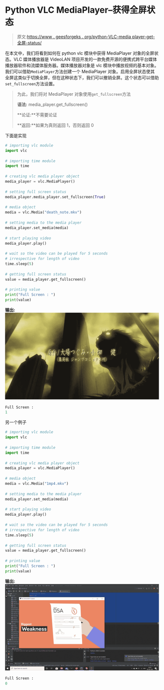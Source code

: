 # Python VLC MediaPlayer–获得全屏状态

> 原文:[https://www . geesforgeks . org/python-VLC-media player-get-全屏-status/](https://www.geeksforgeeks.org/python-vlc-mediaplayer-getting-full-screen-status/)

在本文中，我们将看到如何在 python vlc 模块中获得 MediaPlayer 对象的全屏状态。VLC 媒体播放器是 VideoLAN 项目开发的一款免费开源的便携式跨平台媒体播放器软件和流媒体服务器。媒体播放器对象是 vlc 模块中播放视频的基本对象。我们可以借助`MediaPlayer`方法创建一个 MediaPlayer 对象。启用全屏状态使其全屏这类似于切换全屏，但在这种状态下，我们可以撤销全屏。这个状态可以借助`set_fullscreen`方法设置。

> 为此，我们将对 MediaPlayer 对象使用`get_fullscreen`方法
> 
> **语法:** media_player.get_fullscreen()
> 
> **论证:**不需要论证
> 
> **返回:**如果为真则返回 1，否则返回 0

下面是实现

```py
# importing vlc module
import vlc

# importing time module
import time

# creating vlc media player object
media_player = vlc.MediaPlayer()

# setting full screen status
media_player.media_player.set_fullscreen(True)

# media object
media = vlc.Media("death_note.mkv")

# setting media to the media player
media_player.set_media(media)

# start playing video
media_player.play()

# wait so the video can be played for 5 seconds
# irrespective for length of video
time.sleep(5)

# getting full screen status
value = media_player.get_fullscreen()

# printing value
print("Full Screen : ")
print(value)
```

**输出:**
![](img/b9eb6c3bd27106a39edd9d3c440ac2fd.png)

```py
Full Screen : 
1

```

另一个例子

```py
# importing vlc module
import vlc

# importing time module
import time

# creating vlc media player object
media_player = vlc.MediaPlayer()

# media object
media = vlc.Media("1mp4.mkv")

# setting media to the media player
media_player.set_media(media)

# start playing video
media_player.play()

# wait so the video can be played for 5 seconds
# irrespective for length of video
time.sleep(5)

# getting full screen status
value = media_player.get_fullscreen()

# printing value
print("Full Screen : ")
print(value)
```

**输出:**
![](img/adad80dcd4fb054e2f8093e65d2cb30f.png)

```py
Full Screen : 
0

```